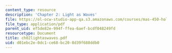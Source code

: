 ```yaml
---
content_type: resource
description: 'Chapter 2: Light as Waves'
file: https://ol-ocw-studio-app-qa.s3.amazonaws.com/courses/mas-450-holographic-imaging-spring-2003/d01ebc2e0dc1ce68bc208d39f688ddb0_ch02lightaswaves.pdf
file_type: application/pdf
parent_uid: ef5de82e-994f-ffea-6aef-bcdf048249fd
resourcetype: Document
title: ch02lightaswaves.pdf
uid: d01ebc2e-0dc1-ce68-bc20-8d39f688ddb0
---
```

